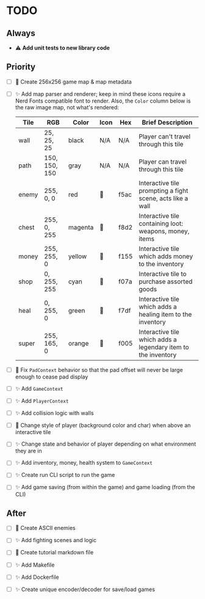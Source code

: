 # TODO

## Always

- :warning: **Add unit tests to new library code**

## Priority

- [ ] :art: Create 256x256 game map & map metadata

- [ ] :sparkles: Add map parser and renderer; keep in mind these icons require a Nerd Fonts compatible font to render. Also, the `Color` column below is the raw image map, not what's rendered:

  | Tile  | RGB           | Color   | Icon | Hex  | Brief Description                                             |
  | ----- | ------------- | ------- | ---- | ---- | ------------------------------------------------------------- |
  | wall  | 25, 25, 25    | black   | N/A  | N/A  | Player can't travel through this tile                         |
  | path  | 150, 150, 150 | gray    | N/A  | N/A  | Player can travel through this tile                           |
  | enemy | 255, 0, 0     | red     |     | f5ac | Interactive tile prompting a fight scene, acts like a wall    |
  | chest | 255, 0, 255   | magenta |     | f8d2 | Interactive tile containing loot: weapons, money, items       |
  | money | 255, 255, 0   | yellow  |     | f155 | Interactive tile which adds money to the inventory            |
  | shop  | 0, 255, 255   | cyan    |     | f07a | Interactive tile to purchase assorted goods                   |
  | heal  | 0, 255, 0     | green   |     | f7df | Interactive tile which adds a healing item to the inventory   |
  | super | 255, 165, 0   | orange  |     | f005 | Interactive tile which adds a legendary item to the inventory |
  <!-- Getting flagged out, plan is to combine enemy with block into one entity -->
  <!--   | block | 0, 0, 255     | blue    |     | f5ac | Temporary wall, unblocked by defeating associated enemy       | -->
  <!--   | enemy | 255, 0, 0     | red     |     | f071 | Interactive tile to fight an enemy, drops loot on win         | -->

- [ ] :wrench: Fix `PadContext` behavior so that the pad offset will never be large enough to cease pad display

- [ ] :sparkles: Add `GameContext`

- [ ] :sparkles: Add `PlayerContext`

- [ ] :sparkles: Add collision logic with walls

- [ ] :lipstick: Change style of player (background color and char) when above an interactive tile

- [ ] :sparkles: Change state and behavior of player depending on what environment they are in

- [ ] :sparkles: Add inventory, money, health system to `GameContext`

- [ ] :sparkles: Create run CLI script to run the game

- [ ] :sparkles: Add game saving (from within the game) and game loading (from the CLI)

## After

- [ ] :art: Create ASCII enemies

- [ ] :sparkles: Add fighting scenes and logic

- [ ] :memo: Create tutorial markdown file

- [ ] :sparkles: Add Makefile

- [ ] :sparkles: Add Dockerfile

- [ ] :sparkles: Create unique encoder/decoder for save/load games
